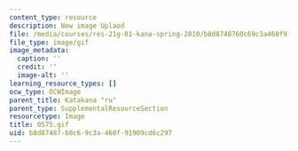```yaml
---
content_type: resource
description: New image Uplaod
file: /media/courses/res-21g-01-kana-spring-2010/b8d8748760c69c3a460f91909cd6c297_0575.gif
file_type: image/gif
image_metadata:
  caption: ''
  credit: ''
  image-alt: ''
learning_resource_types: []
ocw_type: OCWImage
parent_title: Katakana "ru"
parent_type: SupplementalResourceSection
resourcetype: Image
title: 0575.gif
uid: b8d87487-60c6-9c3a-460f-91909cd6c297
---
```

